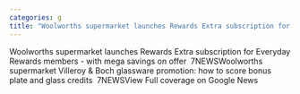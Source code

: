 ```yaml
---
categories: g
title: "Woolworths supermarket launches Rewards Extra subscription for Everyday Rewards members  with mega savings on offer  7NEWS"
---
```

Woolworths supermarket launches Rewards Extra subscription for Everyday Rewards members - with mega savings on offer&nbsp;&nbsp;7NEWSWoolworths supermarket Villeroy & Boch glassware promotion: how to score bonus plate and glass credits&nbsp;&nbsp;7NEWSView Full coverage on Google News